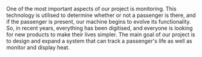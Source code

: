 One of the most important aspects of our project is monitoring. This technology is 
utilised to determine whether or not a passenger is there, and if the passenger is 
present, our machine begins to evolve its functionality. So, in recent years, everything 
has been digitised, and everyone is looking for new products to make their lives simpler. 
The main goal of our project is to design and expand a system that can track a 
passenger's life as well as monitor and display heat.


